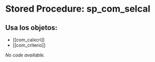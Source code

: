 # Stored Procedure: sp_com_selcal

## Usa los objetos:
- [[com_calxcri]]
- [[com_criterio]]

*No code available.*
